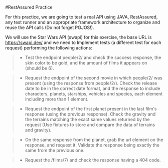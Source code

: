 #RestAssured Practice

For this practice, we are going to test a real API using JAVA, RestAssured, any test runner and an appropriate framework architecture to organize and reuse the API calls (Do not forget POJOS!).

We will use the Star Wars API (swapi) for this exercise, the base URL is https://swapi.dev/ and we need to Implement tests (a different test for each request) performing the following actions:

> - Test the endpoint people/2/ and check the success response, the skin color to be gold, and the amount of films it appears on (should be 6). 

> - Request the endpoint of the second movie in which people/2/ was present (using the response from people/2/). Check the release date to be in the correct date format, and the response to include characters, planets, starships, vehicles and species, each element including more than 1 element. 

> - Request the endpoint of the first planet present in the last film's response (using the previous response). Check the gravity and the terrains matching the exact same values returned by the request (Use fixtures to store and compare the data of terrains and gravity). 

> - On the same response from the planet, grab the url element on the response, and request it. Validate the response being exactly the same from the previous one.

> - Request the /films/7/ and check the response having a 404 code.